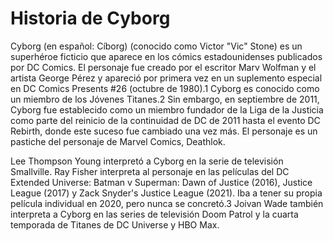 # Historia de Cyborg

Cyborg (en español: Cíborg) (conocido como Victor "Vic" Stone) es un superhéroe ficticio que aparece en los cómics estadounidenses publicados por DC Comics. El personaje fue creado por el escritor Marv Wolfman y el artista George Pérez y apareció por primera vez en un suplemento especial en DC Comics Presents #26 (octubre de 1980).1​ Cyborg es conocido como un miembro de los Jóvenes Titanes.2​ Sin embargo, en septiembre de 2011, Cyborg fue establecido como un miembro fundador de la Liga de la Justicia como parte del reinicio de la continuidad de DC de 2011 hasta el evento DC Rebirth, donde este suceso fue cambiado una vez más. El personaje es un pastiche del personaje de Marvel Comics, Deathlok.

Lee Thompson Young interpretó a Cyborg en la serie de televisión Smallville. Ray Fisher interpreta al personaje en las películas del DC Extended Universe: Batman v Superman: Dawn of Justice (2016), Justice League (2017) y Zack Snyder's Justice League (2021). Iba a tener su propia película individual en 2020, pero nunca se concretó.3​ Joivan Wade también interpreta a Cyborg en las series de televisión Doom Patrol y la cuarta temporada de Titanes de DC Universe y HBO Max.
